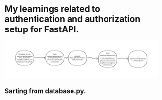 # My learnings related to authentication and authorization setup for FastAPI.
![](flowchart.jpg)

## Sarting from database.py.
